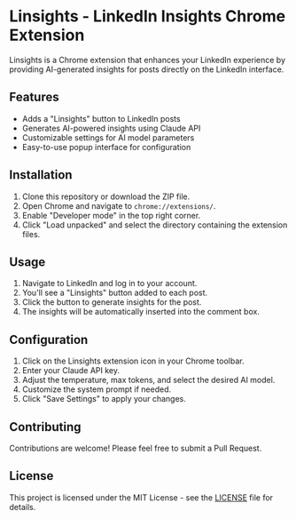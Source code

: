 # Linsights - LinkedIn Insights Chrome Extension

Linsights is a Chrome extension that enhances your LinkedIn experience by providing AI-generated insights for posts directly on the LinkedIn interface.

## Features

- Adds a "Linsights" button to LinkedIn posts
- Generates AI-powered insights using Claude API
- Customizable settings for AI model parameters
- Easy-to-use popup interface for configuration

## Installation

1. Clone this repository or download the ZIP file.
2. Open Chrome and navigate to `chrome://extensions/`.
3. Enable "Developer mode" in the top right corner.
4. Click "Load unpacked" and select the directory containing the extension files.

## Usage

1. Navigate to LinkedIn and log in to your account.
2. You'll see a "Linsights" button added to each post.
3. Click the button to generate insights for the post.
4. The insights will be automatically inserted into the comment box.

## Configuration

1. Click on the Linsights extension icon in your Chrome toolbar.
2. Enter your Claude API key.
3. Adjust the temperature, max tokens, and select the desired AI model.
4. Customize the system prompt if needed.
5. Click "Save Settings" to apply your changes.

## Contributing

Contributions are welcome! Please feel free to submit a Pull Request.

## License

This project is licensed under the MIT License - see the [LICENSE](LICENSE) file for details.